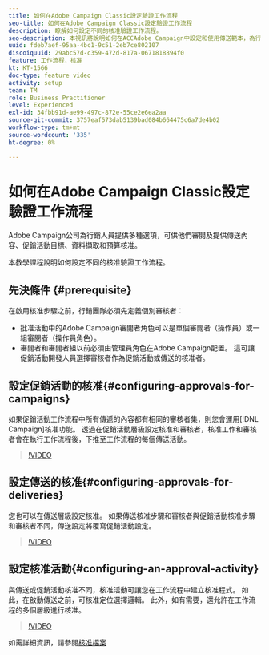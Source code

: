```yaml
---
title: 如何在Adobe Campaign Classic設定驗證工作流程
seo-title: 如何在Adobe Campaign Classic設定驗證工作流程
description: 瞭解如何設定不同的核准驗證工作流程。
seo-description: 本視訊將說明如何在ACCAdobe Campaign中設定和使用傳送範本，為行銷人員提供數種選項，供他們檢閱和提供傳送內容、促銷活動目標、資料擷取和預算核准。 本教學課程說明如何設定不同的核准驗證工作流程。
uuid: fdeb7aef-95aa-4bc1-9c51-2eb7ce802107
discoiquuid: 29abc57d-c359-472d-817a-0671818894f0
feature: 工作流程，核准
kt: KT-1566
doc-type: feature video
activity: setup
team: TM
role: Business Practitioner
level: Experienced
exl-id: 34fbb91d-ae99-497c-872e-55ce2e6ea2aa
source-git-commit: 3757eaf573dab5139bad084b664475c6a7de4b02
workflow-type: tm+mt
source-wordcount: '335'
ht-degree: 0%

---
```


# 如何在Adobe Campaign Classic設定驗證工作流程

Adobe Campaign公司為行銷人員提供多種選項，可供他們審閱及提供傳送內容、促銷活動目標、資料擷取和預算核准。

本教學課程說明如何設定不同的核准驗證工作流程。

## 先決條件 {#prerequisite}

在啟用核准步驟之前，行銷團隊必須先定義個別審核者：

* 批准活動中的Adobe Campaign審閱者角色可以是單個審閱者（操作員）或一組審閱者（操作員角色）。
* 審閱者和審閱者組以前必須由管理員角色在Adobe Campaign配置。 這可讓促銷活動開發人員選擇審核者作為促銷活動或傳送的核准者。

## 設定促銷活動的核准{#configuring-approvals-for-campaigns}

如果促銷活動工作流程中所有傳遞的內容都有相同的審核者集，則您會運用[!DNL Campaign]核准功能。 透過在促銷活動層級設定核准和審核者，核准工作和審核者會在執行工作流程後，下推至工作流程的每個傳送活動。

>[!VIDEO](https://video.tv.adobe.com/v/25175?quality=12)

## 設定傳送的核准{#configuring-approvals-for-deliveries}

您也可以在傳送層級設定核准。 如果傳送核准步驟和審核者與促銷活動核准步驟和審核者不同，傳送設定將覆寫促銷活動設定。

>[!VIDEO](https://video.tv.adobe.com/v/25176?quality=12)

## 設定核准活動{#configuring-an-approval-activity}

與傳送或促銷活動核准不同，核准活動可讓您在工作流程中建立核准程式。 如此，在啟動傳送之前，可核准定位選擇邏輯。 此外，如有需要，還允許在工作流程的多個層級進行核准。

>[!VIDEO](https://video.tv.adobe.com/v/25174?quality=12)

如需詳細資訊，請參閱[核准檔案](https://experienceleague.adobe.com/docs/campaign-classic/using/automating-with-workflows/flow-control-activities/approval.html)
